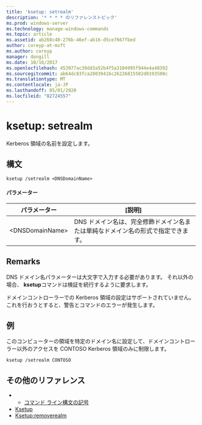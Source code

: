 ```yaml
---
title: 'ksetup: setrealm'
description: '* * * * のリファレンストピック'
ms.prod: windows-server
ms.technology: manage-windows-commands
ms.topic: article
ms.assetid: ab268c40-276b-46ef-ab16-d5ce7667fbed
author: coreyp-at-msft
ms.author: coreyp
manager: dongill
ms.date: 10/16/2017
ms.openlocfilehash: 453977ac39dd3a52b4f5a3104995f944e4a48392
ms.sourcegitcommit: ab64dc83fca28039416c26226815502d0193500c
ms.translationtype: MT
ms.contentlocale: ja-JP
ms.lasthandoff: 05/01/2020
ms.locfileid: "82724557"
---
```

# <a name="ksetupsetrealm"></a>ksetup: setrealm



Kerberos 領域の名前を設定します。

## <a name="syntax"></a>構文

```
ksetup /setrealm <DNSDomainName>
```

#### <a name="parameters"></a>パラメーター

|パラメーター|[説明]|
|---------|-----------|
|\<DNSDomainName>|DNS ドメイン名は、完全修飾ドメイン名または単純なドメイン名の形式で指定できます。|

## <a name="remarks"></a>Remarks

DNS ドメイン名パラメーターは大文字で入力する必要があります。 それ以外の場合、 **ksetup**コマンドは検証を続行するように要求します。

ドメインコントローラーでの Kerberos 領域の設定はサポートされていません。 これを行おうとすると、警告とコマンドのエラーが発生します。

## <a name="examples"></a>例

このコンピューターの領域を特定のドメイン名に設定して、ドメインコントローラー以外のアクセスを CONTOSO Kerberos 領域のみに制限します。
```
ksetup /setrealm CONTOSO
```

## <a name="additional-references"></a>その他のリファレンス

-   - [コマンド ライン構文の記号](command-line-syntax-key.md)
-   [Ksetup](ksetup.md)
-   [Ksetup:removerealm](ksetup-removerealm.md)